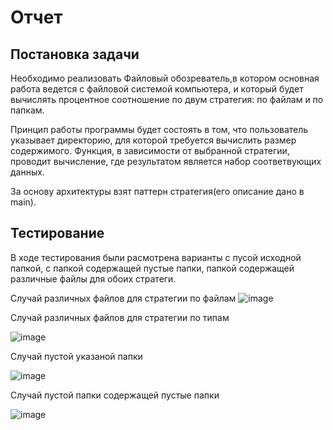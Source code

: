 # Отчет
## Постановка задачи
Необходимо реализовать Файловый обозреватель,в котором основная работа ведется с файловой системой  компьютера, и который будет вычислять процентное соотношение по двум стратегия: по файлам и по папкам. 

Принцип работы программы будет состоять в том,  что пользователь указывает директорию, для которой требуется вычислить размер содержимого.
Функция, в зависимости от выбранной стратегии, проводит вычисление, где результатом является набор соответвующих данных.

За основу архитектуры взят паттерн стратегия(его описание дано в main).

## Тестирование
В ходе тестирования были расмотрена варианты с пусой исходной папкой, с папкой содержащей пустые папки, папкой содержащей различные файлы для обоих стратеги.

Случай различных файлов для стратегии по файлам
![image](https://user-images.githubusercontent.com/64350198/122238676-87be5900-ceea-11eb-9aac-b1478eba451a.png)


Случай различных файлов для стратегии по типам

![image](https://user-images.githubusercontent.com/64350198/122238889-b5a39d80-ceea-11eb-99ac-1c79e7dccd77.png)

Случай пустой указаной  папки

![image](https://user-images.githubusercontent.com/64350198/122239060-d5d35c80-ceea-11eb-96cc-ef27cd9251c0.png)

Случай пустой папки содержащей пустые папки

![image](https://user-images.githubusercontent.com/64350198/122239149-ea175980-ceea-11eb-99b5-479fec31fe3e.png)




